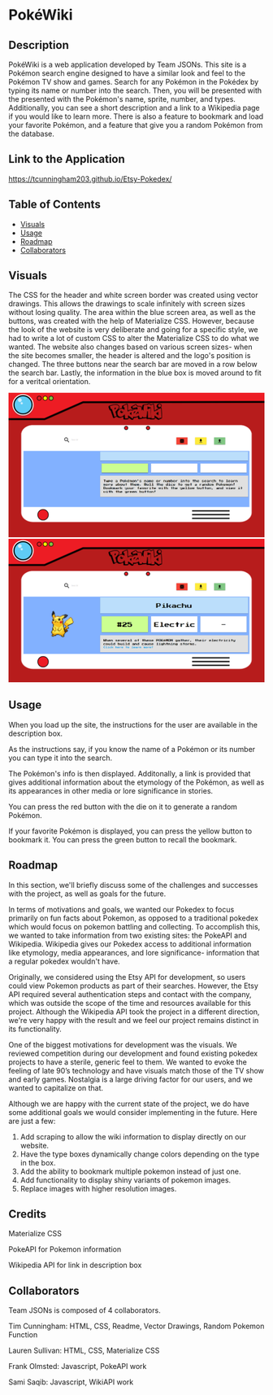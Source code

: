 # PokéWiki

## Description

PokéWiki is a web application developed by Team JSONs. This site is a Pokémon search engine designed to have a similar look and feel to the Pokémon TV show and games. Search for any Pokémon in the Pokédex by typing its name or number into the search. Then, you will be presented with the presented with the Pokémon's name, sprite, number, and types. Additionally, you can see a short description and a link to a Wikipedia page if you would like to learn more. There is also a feature to bookmark and load your favorite Pokémon, and a feature that give you a random Pokémon from the database. 

## Link to the Application

https://tcunningham203.github.io/Etsy-Pokedex/

## Table of Contents
- [Visuals](#visuals)
- [Usage](#usage)
- [Roadmap](#roadmap)
- [Collaborators](#collaborators)

## Visuals

The CSS for the header and white screen border was created using vector drawings. This allows the drawings to scale infinitely with screen sizes without losing quality. The area within the blue screen area, as well as the buttons, was created with the help of Materialize CSS. However, because the look of the website is very deliberate and going for a specific style, we had to write a lot of custom CSS to alter the Materialize CSS to do what we wanted. The website also changes based on various screen sizes- when the site becomes smaller, the header is altered and the logo's position is changed. The three buttons near the search bar are moved in a row below the search bar. Lastly, the information in the blue box is moved around to fit for a veritcal orientation. 

![AppScreenshot1](/assets/screenshots/WEBSITE-SCREENSHOT0.png?raw=true "Screenshot of Deployed Application- Instruction Screen")
![AppScreenshot2](/assets/screenshots/WEBSITE-SCREENSHOT.png?raw=true "Screenshot of Deployed Application- Results Screen")

## Usage
When you load up the site, the instructions for the user are available in the description box.

As the instructions say, if you know the name of a Pokémon or its number you can type it into the search.

The Pokémon's info is then displayed. Additonally, a link is provided that gives additional information about the etymology of the Pokémon, as well as its appearances in other media or lore significance in stories. 

You can press the red button with the die on it to generate a random Pokémon.

If your favorite Pokémon is displayed, you can press the yellow button to bookmark it. You can press the green button to recall the bookmark.

## Roadmap
In this section, we'll briefly discuss some of the challenges and successes with the project, as well as goals for the future. 

In terms of motivations and goals, we wanted our Pokedex to focus primarily on fun facts about Pokemon, as opposed to a traditional pokedex which would focus on pokemon battling and collecting. To accomplish this, we wanted to take information from two existing sites: the PokeAPI and Wikipedia. Wikipedia gives our Pokedex access to additional information like etymology, media appearances, and lore significance- information that a regular pokedex wouldn't have. 

Originally, we considered using the Etsy API for development, so users could view Pokemon products as part of their searches. However, the Etsy API required several authentication steps and contact with the company, which was outside the scope of the time and resources available for this project. Although the Wikipedia API took the project in a different direction, we're very happy with the result and we feel our project remains distinct in its functionality. 

One of the biggest motivations for development was the visuals. We reviewed competition during our development and found existing pokedex projects to have a sterile, generic feel to them. We wanted to evoke the feeling of late 90’s technology and have visuals match those of the TV show and early games. Nostalgia is a large driving factor for our users, and we wanted to capitalize on that.   
 
Although we are happy with the current state of the project, we do have some additional goals we would consider implementing in the future. Here are just a few:

1. Add scraping to allow the wiki information to display directly on our website.
2. Have the type boxes dynamically change colors depending on the type in the box.
3. Add the ability to bookmark multiple pokemon instead of just one.
4. Add functionality to display shiny variants of pokemon images.
5. Replace images with higher resolution images.



## Credits
Materialize CSS

PokeAPI for Pokemon information

Wikipedia API for link in description box

## Collaborators
Team JSONs is composed of 4 collaborators. 

Tim Cunningham: HTML, CSS, Readme, Vector Drawings, Random Pokemon Function 

Lauren Sullivan: HTML, CSS, Materialize CSS

Frank Olmsted: Javascript, PokeAPI work

Sami Saqib: Javascript, WikiAPI work

